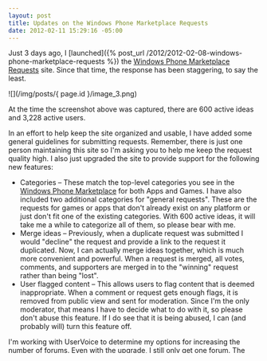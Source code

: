 ```yaml
---
layout: post
title: Updates on the Windows Phone Marketplace Requests
date: 2012-02-11 15:29:16 -05:00
---
```


Just 3 days ago, I [launched]({% post_url /2012/2012-02-08-windows-phone-marketplace-requests %}) the [Windows Phone Marketplace Requests](http://wprequests.uservoice.com/) site. Since that time, the response has been staggering, to say the least. 

![](/img/posts/{ page.id }/image_3.png)

At the time the screenshot above was captured, there are 600 active ideas and 3,228 active users.

In an effort to help keep the site organized and usable, I have added some general guidelines for submitting requests. Remember, there is just one person maintaining this site so I'm asking you to help me keep the request quality high. I also just upgraded the site to provide support for the following new features:

*   Categories – These match the top-level categories you see in the [Windows Phone Marketplace](http://www.windowsphone.com/marketplace) for both Apps and Games. I have also included two additional categories for "general requests". These are the requests for games or apps that don't already exist on any platform or just don't fit one of the existing categories. With 600 active ideas, it will take me a while to categorize all of them, so please bear with me.
*   Merge ideas – Previously, when a duplicate request was submitted I would "decline" the request and provide a link to the request it duplicated. Now, I can actually merge ideas together, which is much more convenient and powerful. When a request is merged, all votes, comments, and supporters are merged in to the "winning" request rather than being "lost".
*   User flagged content – This allows users to flag content that is deemed inappropriate. When a comment or request gets enough flags, it is removed from public view and sent for moderation. Since I'm the only moderator, that means I have to decide what to do with it, so please don't abuse this feature. If I do see that it is being abused, I can (and probably will) turn this feature off.  

I'm working with UserVoice to determine my options for increasing the number of forums. Even with the upgrade, I still only get one forum. The next plan up gives me 10 forums, but is more expensive. Even so, the current plan starts charging me next month so I may have to add a small advertising banner to help offset the costs. (I would rather not, but if I do add one I will try and keep it small and unobtrusive.)
